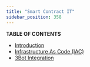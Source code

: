 ```yaml
---
title: "Smart Contract IT"
sidebar_position: 358
---
```




**TABLE OF CONTENTS**

- [Introduction](./smartcontract_tfgrid3.md)
- [Infrastructure As Code (IAC)](./smartcontract_iac.md)
- [3Bot Integration](./smartcontract_3bot.md)